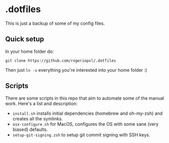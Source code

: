 # .dotfiles

This is just a backup of some of my config files.

## Quick setup

In your home folder do:

    git clone https://github.com/rogeriopvl/.dotfiles

Then just `ln -s` everything you're interested into your home folder :)

## Scripts

There are some scripts in this repo that aim to automate some of the manual
work. Here's a list and description:

- `install.sh` installs initial dependencies (homebrew and oh-my-zsh) and
  creates all the symlinks.
- `osx-configure.sh` for MacOS, configures the OS with some sane (very biased) defaults.
- `setup-git-signing.zsh` to setup git commit signing with SSH keys.
